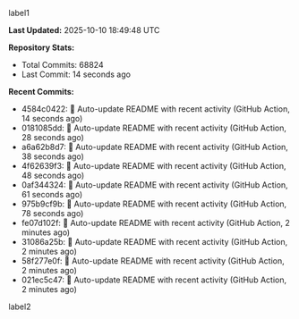
label1 
<!-- ACTIVITY_START -->
**Last Updated:** 2025-10-10 18:49:48 UTC

**Repository Stats:**
- Total Commits: 68824
- Last Commit: 14 seconds ago

**Recent Commits:**
- 4584c0422: 🤖 Auto-update README with recent activity (GitHub Action, 14 seconds ago)
- 0181085dd: 🤖 Auto-update README with recent activity (GitHub Action, 28 seconds ago)
- a6a62b8d7: 🤖 Auto-update README with recent activity (GitHub Action, 38 seconds ago)
- 4f62639f3: 🤖 Auto-update README with recent activity (GitHub Action, 48 seconds ago)
- 0af344324: 🤖 Auto-update README with recent activity (GitHub Action, 61 seconds ago)
- 975b9cf9b: 🤖 Auto-update README with recent activity (GitHub Action, 78 seconds ago)
- fe07d102f: 🤖 Auto-update README with recent activity (GitHub Action, 2 minutes ago)
- 31086a25b: 🤖 Auto-update README with recent activity (GitHub Action, 2 minutes ago)
- 58f277e0f: 🤖 Auto-update README with recent activity (GitHub Action, 2 minutes ago)
- 021ec5c47: 🤖 Auto-update README with recent activity (GitHub Action, 2 minutes ago)
<!-- ACTIVITY_END -->

label2
